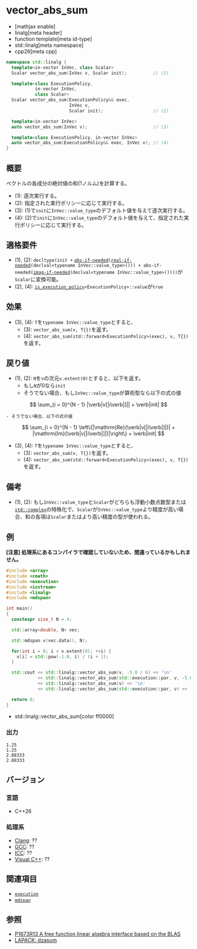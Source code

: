 # vector_abs_sum

* [mathjax enable]
* linalg[meta header]
* function template[meta id-type]
* std::linalg[meta namespace]
* cpp26[meta cpp]

```cpp
namespace std::linalg {
  template<in-vector InVec, class Scalar>
  Scalar vector_abs_sum(InVec v, Scalar init);          // (1)

  template<class ExecutionPolicy,
           in-vector InVec,
           class Scalar>
  Scalar vector_abs_sum(ExecutionPolicy&& exec,
                        InVec v,
                        Scalar init);                   // (2)

  template<in-vector InVec>
  auto vector_abs_sum(InVec v);                         // (3)

  template<class ExecutionPolicy, in-vector InVec>
  auto vector_abs_sum(ExecutionPolicy&& exec, InVec v); // (4)
}
```


## 概要
ベクトルの各成分の絶対値の和(1ノルム)を計算する。

- (1): 逐次実行する。
- (2): 指定された実行ポリシーに応じて実行する。
- (3): (1)で`init`に`InVec::value_type`のデフォルト値を与えて逐次実行する。
- (4): (2)で`init`に`InVec::value_type`のデフォルト値を与えて、指定された実行ポリシーに応じて実行する。


## 適格要件
- (1), (2): `decltype(init +` [`abs-if-needed`](abs-if-needed.md)`(`[`real-if-needed`](real-if-needed.md)`(declval<typename InVec::value_type>())) + abs-if-needed(`[`imag-if-needed`](imag-if-needed.md)`(declval<typename InVec::value_type>())))`が`Scalar`に変換可能。
- (2), (4): [`is_execution_policy`](/reference/execution/is_execution_policy.md)`<ExecutionPolicy>::value`が`true`

## 効果
- (3), (4): `T`を`typename InVec::value_type`とすると、
    + (3): `vector_abs_sum(v, T{})`を返す。
    + (4): `vector_abs_sum(std::forward<ExecutionPolicy>(exec), v, T{})`を返す。


## 戻り値
- (1), (2): `N`を`v`の次元`v.extent(0)`とすると、以下を返す。
    - もし`N`が0なら`init`
    - そうでない場合、もし`InVec::value_type`が算術型なら以下の式の値

$$
\sum_{i = 0}^{N - 1} |\verb|v[|i\verb|]|| + \verb|init|
$$

    - そうでない場合、以下の式の値

$$
\sum_{i = 0}^{N - 1} \left\{|\mathrm{Re}(\verb|v[|i\verb|]|)| + |\mathrm{Im}(\verb|v[|i\verb|]|)|\right\} + \verb|init|
$$


- (3), (4): `T`を`typename InVec::value_type`とすると、
    + (3): `vector_abs_sum(v, T{})`を返す。
    + (4): `vector_abs_sum(std::forward<ExecutionPolicy>(exec), v, T{})`を返す。


## 備考
- (1), (2): もし`InVec::value_type`と`Scalar`がどちらも浮動小数点数型または[`std::complex`](/reference/complex/complex.md)の特殊化で、`Scalar`が`InVec::value_type`より精度が高い場合、和の各項は`Scalar`またはより高い精度の型が使われる。


## 例
**[注意] 処理系にあるコンパイラで確認していないため、間違っているかもしれません。**

```cpp example
#include <array>
#include <cmath>
#include <execution>
#include <iostream>
#include <linalg>
#include <mdspan>

int main()
{
  constexpr size_t N = 4;

  std::array<double, N> vec;

  std::mdspan v(vec.data(), N);

  for(int i = 0; i < v.extent(0); ++i) {
    v[i] = std::pow(-1.0, i) / (i + 1);
  }

  std::cout << std::linalg::vector_abs_sum(v, -5.0 / 6) << '\n'                      // (1)
            << std::linalg::vector_abs_sum(std::execution::par, v, -5.0 / 6) << '\n' // (2)
            << std::linalg::vector_abs_sum(v) << '\n'                                // (3)
            << std::linalg::vector_abs_sum(std::execution::par, v) << '\n';          // (4)

  return 0;
}
```
* std::linalg::vector_abs_sum[color ff0000]

### 出力
```
1.25
1.25
2.08333
2.08333
```


## バージョン
### 言語
- C++26

### 処理系
- [Clang](/implementation.md#clang): ??
- [GCC](/implementation.md#gcc): ??
- [ICC](/implementation.md#icc): ??
- [Visual C++](/implementation.md#visual_cpp): ??


## 関連項目
- [`execution`](/reference/execution.md)
- [`mdspan`](/reference/mdspan.md)


## 参照
- [P1673R13 A free function linear algebra interface based on the BLAS](https://www.open-std.org/jtc1/sc22/wg21/docs/papers/2023/p1673r13.html)
- [LAPACK: dzasum](https://netlib.org/lapack/explore-html/d5/d72/group__asum_gaf23444d1c822b34db864558d7afc76dd.html#gaf23444d1c822b34db864558d7afc76dd)

